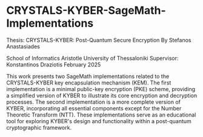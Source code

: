 # CRYSTALS-KYBER-SageMath-Implementations

Thesis: CRYSTALS-KYBER: Post-Quantum Secure Encryption
By Stefanos Anastasiades

School of Informatics
Aristotle University of Thessaloniki
Supervisor: Konstantinos Draziotis
February 2025

This work presents two SageMath implementations related to the CRYSTALS-KYBER key encapsulation mechanism (KEM). The first implementation is a minimal public-key encryption (PKE) scheme, providing a simplified version of KYBER to illustrate its core encryption and decryption processes. The second implementation is a more complete version of KYBER, incorporating all essential components except for the Number Theoretic Transform (NTT).
These implementations serve as an educational tool for exploring KYBER's design and functionality within a post-quantum cryptographic framework.
